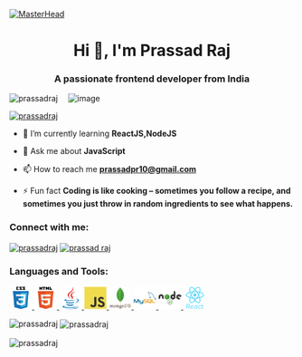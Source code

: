 
[![MasterHead](https://1.bp.blogspot.com/-7A4WynwLsMw/XbBpCXG8fHI/AAAAAAAAMt4/uOa1bpLskYgrwGbllhSu2SDj_Mig8SXJQCLcBGAsYHQ/s1600/2000_600px.gif)](https://rishavchanda.io)
<h1 align="center">Hi 👋, I'm Prassad Raj</h1>
<h3 align="center">A passionate frontend developer from India</h3>
<img align="right" width="400px" src='https://cdn.dribbble.com/users/1162077/screenshots/3848914/programmer.gif' alt='image'/>

<p align="left"> <img src="https://komarev.com/ghpvc/?username=prassadraj&label=Profile%20views&color=0e75b6&style=flat" alt="prassadraj" /> </p>

<p align="left"> <a href="https://twitter.com/prassadraj" target="blank"><img src="https://img.shields.io/twitter/follow/prassadraj?logo=twitter&style=for-the-badge" alt="prassadraj" /></a> </p>

- 🌱 I’m currently learning **ReactJS,NodeJS**

- 💬 Ask me about **JavaScript**

- 📫 How to reach me **prassadpr10@gmail.com**

- ⚡ Fun fact **Coding is like cooking – sometimes you follow a recipe, and sometimes you just throw in random ingredients to see what happens.**

<h3 align="left">Connect with me:</h3>
<p align="left">
<a href="https://twitter.com/prassadraj" target="blank"><img align="center" src="https://raw.githubusercontent.com/rahuldkjain/github-profile-readme-generator/master/src/images/icons/Social/twitter.svg" alt="prassadraj" height="30" width="40" /></a>
<a href="https://linkedin.com/in/prassad raj" target="blank"><img align="center" src="https://raw.githubusercontent.com/rahuldkjain/github-profile-readme-generator/master/src/images/icons/Social/linked-in-alt.svg" alt="prassad raj" height="30" width="40" /></a>
</p>

<h3 align="left">Languages and Tools:</h3>
<p align="left"> <a href="https://www.w3schools.com/css/" target="_blank" rel="noreferrer"> <img src="https://raw.githubusercontent.com/devicons/devicon/master/icons/css3/css3-original-wordmark.svg" alt="css3" width="40" height="40"/> </a> <a href="https://www.w3.org/html/" target="_blank" rel="noreferrer"> <img src="https://raw.githubusercontent.com/devicons/devicon/master/icons/html5/html5-original-wordmark.svg" alt="html5" width="40" height="40"/> </a> <a href="https://www.java.com" target="_blank" rel="noreferrer"> <img src="https://raw.githubusercontent.com/devicons/devicon/master/icons/java/java-original.svg" alt="java" width="40" height="40"/> </a> <a href="https://developer.mozilla.org/en-US/docs/Web/JavaScript" target="_blank" rel="noreferrer"> <img src="https://raw.githubusercontent.com/devicons/devicon/master/icons/javascript/javascript-original.svg" alt="javascript" width="40" height="40"/> </a> <a href="https://www.mongodb.com/" target="_blank" rel="noreferrer"> <img src="https://raw.githubusercontent.com/devicons/devicon/master/icons/mongodb/mongodb-original-wordmark.svg" alt="mongodb" width="40" height="40"/> </a> <a href="https://www.mysql.com/" target="_blank" rel="noreferrer"> <img src="https://raw.githubusercontent.com/devicons/devicon/master/icons/mysql/mysql-original-wordmark.svg" alt="mysql" width="40" height="40"/> </a> <a href="https://nodejs.org" target="_blank" rel="noreferrer"> <img src="https://raw.githubusercontent.com/devicons/devicon/master/icons/nodejs/nodejs-original-wordmark.svg" alt="nodejs" width="40" height="40"/> </a> <a href="https://reactjs.org/" target="_blank" rel="noreferrer"> <img src="https://raw.githubusercontent.com/devicons/devicon/master/icons/react/react-original-wordmark.svg" alt="react" width="40" height="40"/> </a> </p>

<p><img align="left" src="https://github-readme-stats.vercel.app/api/top-langs?username=prassadraj&show_icons=true&locale=en&layout=compact" alt="prassadraj" /></p>

<p>&nbsp;<img align="center" src="https://github-readme-stats.vercel.app/api?username=prassadraj&show_icons=true&locale=en" alt="prassadraj" /></p>

<p><img align="center" src="https://github-readme-streak-stats.herokuapp.com/?user=prassadraj&" alt="prassadraj" /></p>
